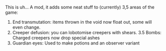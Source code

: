 This is uh... A mod, it adds some neat stuff to (currently) 3,5 areas of the game:
1. End transmutation: items thrown in the void now float out, some will even change.
2. Creeper defusion: you can lobotomise creepers with shears.
3.5 Bombs: Charged creepers now drop special ashes
4. Guardian eyes: Used to make potions and an observer variant
